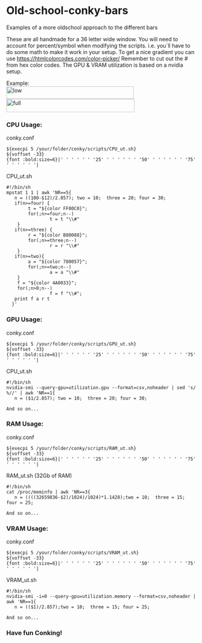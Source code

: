 # Old-school-conky-bars
Examples of a more oldschool approach to the different bars

These are all handmade for a 36 letter wide window. You will need to account for percent/symbol when modifying the scripts.
i.e. you´ll have to do some math to make it work in your setup. To get a nice gradient you can use https://htmlcolorcodes.com/color-picker/
Remember to cut out the # from hex color codes. The GPU & VRAM utilization is based on a nvidia setup.

Example:<br>
<img width="337" height="33" alt="low" src="https://github.com/user-attachments/assets/57d24a05-e450-4c60-b4b8-e93e637449ec" />
<img width="339" height="35" alt="full" src="https://github.com/user-attachments/assets/b5db231c-5ffa-4e2f-b267-ae98b93d5004" />

<h3>CPU Usage:</h3>

conky.conf
~~~
${execpi 5 /your/folder/conky/scripts/CPU_ut.sh}
${voffset -33}
{font :bold:size=6}|' ' ' ' ' ' '25' ' ' ' ' ' ' '50' ' ' ' ' ' ' '75' ' ' ' ' ' '|
~~~
CPU_ut.sh
~~~
#!/bin/sh
mpstat 1 1 | awk 'NR==5{
   n = ((100-$12)/2.857); two = 10;  three = 20; four = 30;
   if(n>=four) {
        t = "${color FF00C0}";
        for(;n>=four;n--)
                t = t "\\#"
    }
   if(n>=three) {
        r = "${color B80088}";
        for(;n>=three;n--)
                r = r "\\#"
    }
   if(n>=two){
        a = "${color 780057}";
        for(;n>=two;n--)
                a = a "\\#"
    }
    f = "${color 4A0033}";
    for(;n>0;n--)
                f = f "\\#";
   print f a r t
  }'
~~~

<h3>GPU Usage:</h3>

conky.conf
~~~
${execpi 5 /your/folder/conky/scripts/GPU_ut.sh}
${voffset -33}
{font :bold:size=6}|' ' ' ' ' ' '25' ' ' ' ' ' ' '50' ' ' ' ' ' ' '75' ' ' ' ' ' '|
~~~
CPU_ut.sh
~~~
#!/bin/sh
nvidia-smi --query-gpu=utilization.gpu --format=csv,noheader | sed 's/ %//' | awk 'NR==1{
   n = ($1/2.857); two = 10;  three = 20; four = 30;

And so on...
~~~

<h3>RAM Usage:</h3>

conky.conf
~~~
${execpi 5 /your/folder/conky/scripts/RAM_ut.sh} 
${voffset -33}
{font :bold:size=6}|' ' ' ' ' ' '25' ' ' ' ' ' ' '50' ' ' ' ' ' ' '75' ' ' ' ' ' '|
~~~
RAM_ut.sh (32Gb of RAM)
~~~
#!/bin/sh
cat /proc/meminfo | awk 'NR==3{
   n = ((((32659836-$2)/1024)/1024)*1.1428);two = 10;  three = 15; four = 25; 

And so on...
~~~

<h3>VRAM Usage:</h3>

conky.conf
~~~
${execpi 5 /your/folder/conky/scripts/VRAM_ut.sh}
${voffset -33}
{font :bold:size=6}|' ' ' ' ' ' '25' ' ' ' ' ' ' '50' ' ' ' ' ' ' '75' ' ' ' ' ' '|
~~~
VRAM_ut.sh
~~~
#!/bin/sh
nvidia-smi -i=0 --query-gpu=utilization.memory --format=csv,noheader | awk 'NR==1{
   n = (($1)/2.857);two = 10;  three = 15; four = 25;

And so on...
~~~


<h3>Have fun Conking!</h3>
